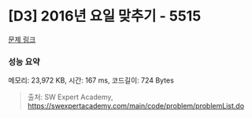 # [D3] 2016년 요일 맞추기 - 5515 

[문제 링크](https://swexpertacademy.com/main/code/problem/problemDetail.do?contestProbId=AWWOwecaFrIDFAV4) 

### 성능 요약

메모리: 23,972 KB, 시간: 167 ms, 코드길이: 724 Bytes



> 출처: SW Expert Academy, https://swexpertacademy.com/main/code/problem/problemList.do